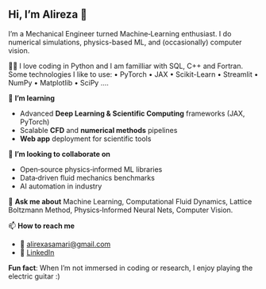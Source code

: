 ## Hi, I’m Alireza 👋

I’m a Mechanical Engineer turned Machine‐Learning enthusiast. I do numerical simulations, physics-based ML, and (occasionally) computer vision.

🧑‍💻 I love coding in Python and I am familliar with SQL, C++ and Fortran. Some technologies I like to use:
• PyTorch • JAX • Scikit-Learn • Streamlit • NumPy • Matplotlib • SciPy ....

🌱 **I’m learning**
- Advanced **Deep Learning & Scientific Computing** frameworks (JAX, PyTorch)  
- Scalable **CFD** and **numerical methods** pipelines  
- **Web app** deployment for scientific tools

👯 **I’m looking to collaborate on**
- Open‑source physics‑informed ML libraries  
- Data‑driven fluid mechanics benchmarks
- AI automation in industry

💬 **Ask me about**
Machine Learning, Computational Fluid Dynamics, Lattice Boltzmann Method, Physics‑Informed Neural Nets, Computer Vision.

📫 **How to reach me**  
- 📧 alirexasamari@gmail.com  
- 🔗 [LinkedIn](https://linkedin.com/in/alireza-samari-255819159)

**Fun fact**: When I’m not immersed in coding or research, I enjoy playing the electric guitar :)
